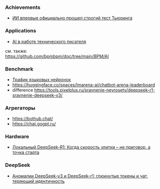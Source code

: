 ### Achievements
- [ИИ впервые официально прошел строгий тест Тьюринга](https://habr.com/ru/news/896938/)
### Applications  
- [AI в работе технического писателя](https://habr.com/ru/articles/896998/)

см. также:  
https://github.com/bpmbpm/doc/tree/main/BPM/AI

### Benchmark
- [Трафик языковых нейронок](https://habr.com/ru/articles/908486/)
- https://huggingface.co/spaces/lmarena-ai/chatbot-arena-leaderboard
- difference https://tools.pixelplus.ru/sravnenie-neyrosety/deepseek-r1-sravnenie-deepseek-v3/ 

### Агрегаторы
- https://bothub.chat/
- https://chat.gogpt.ru/
### Hardware
- [Локальный DeepSeek-R1: Когда скорость улитки – не приговор, а точка старта](https://habr.com/ru/articles/916966/)

### DeepSeek
- [Аномалии DeepSeek-v3 и DeepSeek-r1: глюкнутые токены и чат, теряющий идентичность](https://habr.com/ru/companies/bothub/articles/877326/)
